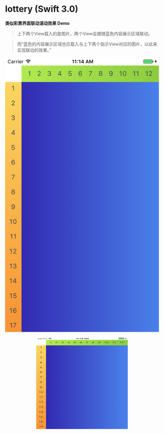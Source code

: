 # lottery (Swift 3.0)
**类似彩票界面联动滚动效果 Demo**
> 上下两个View载入的是图片，两个View会跟随蓝色内容展示区域联动。

> 而“蓝色的内容展示区域也应载入与上下两个指示View对应的图片，以此来实现联动的效果。”

![image](https://github.com/Zane6w/lottery/blob/master/Simulator%20Screen%20Shot%202016%E5%B9%B410%E6%9C%8818%E6%97%A5%2011.14.28.png)

<div align=center>
<img src="https://github.com/Zane6w/lottery/blob/master/Simulator%20Screen%20Shot%202016%E5%B9%B410%E6%9C%8818%E6%97%A5%2011.14.28.png" width="300" height="300" alt="image"/>
</div>
